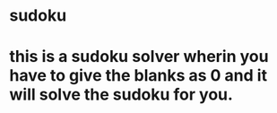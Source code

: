 # sudoku
# this is a sudoku solver wherin you have to give the blanks as 0 and it will solve the sudoku for you.
